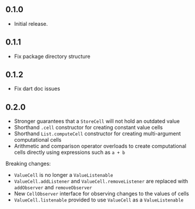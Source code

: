 ## 0.1.0

* Initial release.

## 0.1.1

* Fix package directory structure

## 0.1.2

* Fix dart doc issues

## 0.2.0

* Stronger guarantees that a `StoreCell` will not hold an outdated value
* Shorthand `.cell` constructor for creating constant value cells
* Shorthand `List.computeCell` constructor for creating multi-argument computational cells
* Arithmetic and comparison operator overloads to create computational cells directly using expressions such as `a + b`

Breaking changes:

* `ValueCell` is no longer a `ValueListenable`
* `ValueCell.addListener` and `ValueCell.removeListener` are replaced with `addObserver` and `removeObserver`
* New `CellObserver` interface for observing changes to the values of cells
* `ValueCell.listenable` provided to use `ValueCell` as a `ValueListenable`